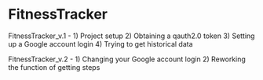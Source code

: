 # FitnessTracker
FitnessTracker_v.1 - 1) Project setup
                     2) Obtaining a qauth2.0 token
                     3) Setting up a Google account login
                     4) Trying to get historical data
                     
FitnessTracker_v.2 - 1) Changing your Google account login
                     2) Reworking the function of getting steps
